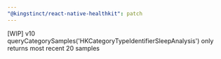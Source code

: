 ```yaml
---
"@kingstinct/react-native-healthkit": patch
---
```


[WIP] v10 queryCategorySamples('HKCategoryTypeIdentifierSleepAnalysis') only returns most recent 20 samples
